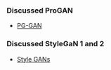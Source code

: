 ### Discussed ProGAN
- [PG-GAN](https://github.com/Ronnn007/GenerativeAI/tree/main/GANs/PG-Gan)

### Discussed StyleGaN 1 and 2
- [Style GANs](https://github.com/Ronnn007/GenerativeAI/tree/main/GANs/Style-GANs)
